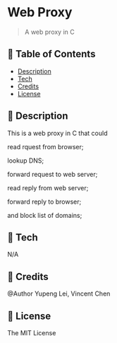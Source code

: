 # Web Proxy
> A web proxy in C

## 🚩 Table of Contents  
* [Description](#-Description) 
* [Tech](#-Tech)
* [Credits](#-Credits)
* [License](#-License)

## 🚩 Description  
This is a web proxy in C that could

 read rquest from browser;
 
 lookup DNS;
 
 forward request to web server;
 
 read reply from web server;
 
 forward reply to browser;
 
 and block list of domains;

## 🚩 Tech
N/A

## 🚩 Credits 
@Author Yupeng Lei, Vincent Chen

## 🚩 License  
The MIT License
